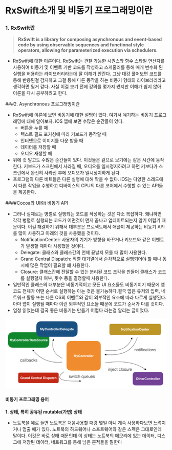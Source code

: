 # RxSwift소개 및 비동기 프로그래밍이란



### 1. RxSwift란

> **RxSwift is a library for composing asynchronous and event-based code by using observable sequences and functional style operators, allowing for parameterized execution via schedulers.**



- RxSwift에 대한 이론이다. RxSwift는 관찰 가능한 시퀀스와 함수 스타일 연산자를 사용하여 비동기 및 이벤트 기반 코드를 작성하고 스케줄러를 통해 매개 변수화 된 실행을 허용하는 라이브러리라는데 잘 이해가 안간다. 그냥 대강 풀어보면 코드를 통해 반응된걸 감지하고 그걸 통해 다른 동작을 하는 비동기 형태의 라이브러리라고 생각하면 될거 같다. 사실 이걸 보기 전에 강의를 몇가지 봤지만 이해가 쉽지 않아 이론을 다시 공부하려고 한다. 

###2. Asynchronous 프로그래밍이란

- RxSwift에 이론에 보면 비동기에 대한 설명이 있다. 여기서 얘기하는 비동기 프로그래밍에 대해 알아보자. iOS 앱에 보면 수많은 순간들이 있다. 
  - 버튼을 누를 때
  - 텍스트 필드 포커싱에 따라 키보드가 동작할 때
  - 인터넷으로 이미지를 다운 받을 때
  - 데이터를 저장할 때
  - 오디오 재생할 때
- 위에 것 말고도 수많은 순간들이 있다. 이것들은 겉으로 보기에는 같은 시간에 동작한다. 키보드가 스크린에서 사라질 때, 오디오를 일시정지하려고 하면 키보다가 스크린에서 완전히 사라진 후에 오디오가 일시정지하게 된다. 
- 프로그램의 다른 비트들은 다른 실행에 대해 막을 수 없다. iOS는 다양한 스레드에서 다른 작업을 수행하고 디바이스의 CPU의 다른 코어에서 수행할 수 있는 API들을 제공한다.

####Cocoa와 UIKit 비동기 API

- 그러나 실제로는 병렬로 실행되는 코드를 작성하는 것은 다소 복잡하다. 왜냐하면 각각 병렬로 실행되는 코드가 어떤것이 먼저 끝나고 업데이트되는지 알기 어렵기 때문이다. 이걸 해결하기 위해서 대부분은 프로젝트에서 애플이 제공하는 비동기 API를 많이 사용하고 아래의 것을 사용했을 것이다. 
  - NotificationCenter: 사용자의 기기가 방향을 바꾸거나 키보드와 같은 이벤트가 발생할 때마다 사용했을 것이다.
  - Delegate: 클래스와 클래스간의 언제 끝날지 모를 때 많이 사용한다. 
  - Grand Central Dispatch: 직렬 대기열에서 순차적으로 실행되어야 할 때나 동시에 많은 작업이 필요할 떄 사용한다.
  - Closure: 클래스간에 전달할 수 있는 분리된 코드 조각을 만들어 클래스가 코드를 실행할지 여부, 횟수 등을 결정할때 사용한다.
- 일반적인 클래스의 대부분은 비동기적이고 모든 UI 요소들도 비동기이기 때문에 앱 코드 전체가 어떤 순서로 실행하는 아는 것은 불가능하다.결국 앱은 유저의 입력, 네트워크 활동 또는 다른 OS의 이벤트와 같이 외부적인 요소에 따라 다르게 실행된다. 아마 앱이 실행될 때마다 이런 외부적인 요소들 때문에 코드가 순서가 다를 것이다. 
- 엄청 읽었는데 결국 좋은 비동기는 만들기 어렵다 라는걸 알리는 글이었다. 

<img src="https://github.com/simajune/RxSwift/blob/master/Documents/Ch1-1/Asynchronous.png?raw=true" height="220px"/>

#### 비동기 프로그래밍 용어

**1. 상태, 특히 공유된 mutable(가변) 상태**

- 노트북을 예로 들면 노트북은 처음사용할 때랑 몇일 아니 계속 사용하다보면 느려지거나 멈출 때가 있다. 노트북의 하드웨어나 소프트웨어와 같은 스펙은 그대로인데 말이다. 이것은 바로 상태 때문인데 이 상태는 노트북의 메모리에 있는 데이터, 디스크에 저장된 데이터, 네트워크를 통해 남은 흔적들을 말한다 